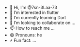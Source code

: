 - 👋 Hi, I’m @7sn-3Laa-73
- 👀 I’m interested in flutter
- 🌱 I’m currently learning Dart 
- 💞️ I’m looking to collaborate on ...
- 📫 How to reach me ...
- 😄 Pronouns: he
- ⚡ Fun fact: ...

<!---
7sn-3Laa-73/7sn-3Laa-73 is a ✨ special ✨ repository because its `README.md` (this file) appears on your GitHub profile.
You can click the Preview link to take a look at your changes.
--->
